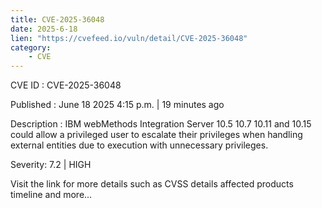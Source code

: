 ```yaml
---
title: CVE-2025-36048
date: 2025-6-18
lien: "https://cvefeed.io/vuln/detail/CVE-2025-36048"
category:
    - CVE
---
```


CVE ID : CVE-2025-36048

Published :  June 18
2025
4:15 p.m. | 19 minutes ago

Description : IBM webMethods Integration Server 10.5
10.7
10.11
and 10.15 could allow a privileged user to escalate their privileges when handling external entities due to execution with unnecessary privileges.

Severity: 7.2 | HIGH

Visit the link for more details
such as CVSS details
affected products
timeline
and more...

